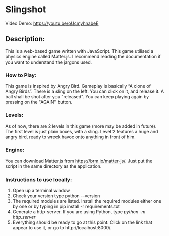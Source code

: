 # Slingshot

Video Demo: https://youtu.be/oUcmyhnabeE

## Description: 
This is a web-based game written with JavaScript. 
This game utilised a physics engine called Matter.js. I recommend reading the documentation if you want to understand the jargons used. 

### How to Play:
This game is inspired by Angry Bird. Gameplay is basically “A clone of Angry Birds”. 
There is a sling on the left. You can click on it, and release it. A ball shall be shot after you "released". You can keep playing again by pressing on the "AGAIN" button. 

### Levels:
As of now, there are 2 levels in this game (more may be added in future). 
The first level is just plain boxes, with a sling.
Level 2 features a huge and angry bird, ready to wreck havoc onto anything in front of him. 

### Engine: 
You can download Matter.js from https://brm.io/matter-js/. Just put the script in the same directory as the application. 

### Instructions to use locally:
1. Open up a terminal window
2. Check your version type python --version
3. The required modules are listed. Install the required modules either one by one or by typing in pip install -r requirements.txt
4. Generate a http-server. If you are using Python, type *python -m http.server*
5. Everything should be ready to go at this point. Click on the link that appear to use it, or go to http://localhost:8000/. 
